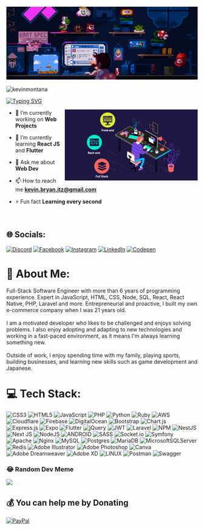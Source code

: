 ![Banner](https://github.com/kevinmontana/kevinmontana/blob/main/banner.gif)
<p align="left"> <img src="https://komarev.com/ghpvc/?username=kevinmontana&label=Profile%20views&color=0e75b6&style=flat" alt="kevinmontana" /> </p>

[![Typing SVG](https://readme-typing-svg.demolab.com?font=Fira+Code&duration=2000&pause=100&width=435&lines=Full+Stack;Css3;Html5;JS;PHP;Python;Ruby;AWS;CloudFlare;CloudWays;Firebase;DigitalOcean;Bootstrap;Chart+Js;Express+js;Expo;Flutter;Jquery;JWT;Laravel;NPM;Nestjs;Next;Node+js;android;Sass;Socket+io;Symfony;Apache;Nginx;Mysql;Postgres;MariaDB;Microsoft+SQL+Server;redis;Adobeilustrator;adobephotoshop;Canva;Adobe+Dreamweaver;Adobe+XD;Linux;Postman;Swagger)](https://git.io/typing-svg)

<img align="right" alt="Coding" width="350" src="https://github.com/kevinmontana/kevinmontana/blob/main/full-stack-development.gif">

- 🔭 I’m currently working on **Web Projects**

- 🌱 I’m currently learning **React JS** and **Flutter**

- 💬 Ask me about **Web Dev**

- 📫 How to reach me **kevin.bryan.itz@gmail.com**

- ⚡ Fun fact **Learning every second**
<br>

## 🌐 Socials:
[![Discord](https://img.shields.io/badge/Discord-%237289DA.svg?logo=discord&logoColor=white)](https://discord.gg/FzeB8rSJvs) [![Facebook](https://img.shields.io/badge/Facebook-%231877F2.svg?logo=Facebook&logoColor=white)](https://facebook.com/Kaorux) [![Instagram](https://img.shields.io/badge/Instagram-%23E4405F.svg?logo=Instagram&logoColor=white)](https://instagram.com/kaorux_kaidot) [![LinkedIn](https://img.shields.io/badge/LinkedIn-%230077B5.svg?logo=linkedin&logoColor=white)](https://linkedin.com/in/kevin-montana-2303) [![Codepen](https://img.shields.io/badge/Codepen-000000?logo=linkedin&logoColor=white)](https://codepen.io/Kaorux) 

# 💫 About Me:
Full-Stack Software Engineer with more than 6 years of programming experience. Expert in JavaScript, HTML, CSS, Node, SQL, React, React Native, PHP, Laravel and more. Entrepreneurial and proactive, I built my own e-commerce company when I was 21 years old.<br><br>I am a motivated developer who likes to be challenged and enjoys solving problems. I also enjoy adopting and adapting to new technologies and working in a fast-paced environment, as it means I'm always learning something new.<br><br>Outside of work, I enjoy spending time with my family, playing sports, building businesses, and learning new skills such as game development and Japanese.<br>

# 💻 Tech Stack:
![CSS3](https://img.shields.io/badge/css3-%231572B6.svg?style=flat&logo=css3&logoColor=white) ![HTML5](https://img.shields.io/badge/html5-%23E34F26.svg?style=flat&logo=html5&logoColor=white) ![JavaScript](https://img.shields.io/badge/javascript-%23323330.svg?style=flat&logo=javascript&logoColor=%23F7DF1E) ![PHP](https://img.shields.io/badge/php-%23777BB4.svg?style=flat&logo=php&logoColor=white) ![Python](https://img.shields.io/badge/python-3670A0?style=flat&logo=python&logoColor=ffdd54) ![Ruby](https://img.shields.io/badge/ruby-%23CC342D.svg?style=flat&logo=ruby&logoColor=white) ![AWS](https://img.shields.io/badge/AWS-%23FF9900.svg?style=flat&logo=amazon-aws&logoColor=white) ![Cloudflare](https://img.shields.io/badge/Cloudflare-F38020?style=flat&logo=Cloudflare&logoColor=white) ![Firebase](https://img.shields.io/badge/firebase-%23039BE5.svg?style=flat&logo=firebase) ![DigitalOcean](https://img.shields.io/badge/DigitalOcean-%230167ff.svg?style=flat&logo=digitalOcean&logoColor=white) ![Bootstrap](https://img.shields.io/badge/bootstrap-%23563D7C.svg?style=flat&logo=bootstrap&logoColor=white) ![Chart.js](https://img.shields.io/badge/chart.js-F5788D.svg?style=flat&logo=chart.js&logoColor=white) ![Express.js](https://img.shields.io/badge/express.js-%23404d59.svg?style=flat&logo=express&logoColor=%2361DAFB) ![Expo](https://img.shields.io/badge/expo-1C1E24?style=flat&logo=expo&logoColor=#D04A37) ![Flutter](https://img.shields.io/badge/Flutter-%2302569B.svg?style=flat&logo=Flutter&logoColor=white) ![jQuery](https://img.shields.io/badge/jquery-%230769AD.svg?style=flat&logo=jquery&logoColor=white) ![JWT](https://img.shields.io/badge/JWT-black?style=flat&logo=JSON%20web%20tokens) ![Laravel](https://img.shields.io/badge/laravel-%23FF2D20.svg?style=flat&logo=laravel&logoColor=white) ![NPM](https://img.shields.io/badge/NPM-%23000000.svg?style=flat&logo=npm&logoColor=white) ![NestJS](https://img.shields.io/badge/nestjs-%23E0234E.svg?style=flat&logo=nestjs&logoColor=white) ![Next JS](https://img.shields.io/badge/Next-black?style=flat&logo=next.js&logoColor=white) ![NodeJS](https://img.shields.io/badge/node.js-6DA55F?style=flat&logo=node.js&logoColor=white) ![ANDROID](https://img.shields.io/badge/android-%2320232a.svg?style=flat&logo=android&logoColor=%a4c639) ![SASS](https://img.shields.io/badge/SASS-hotpink.svg?style=flat&logo=SASS&logoColor=white) ![Socket.io](https://img.shields.io/badge/Socket.io-black?style=flat&logo=socket.io&badgeColor=010101) ![Symfony](https://img.shields.io/badge/symfony-%23000000.svg?style=flat&logo=symfony&logoColor=white) ![Apache](https://img.shields.io/badge/apache-%23D42029.svg?style=flat&logo=apache&logoColor=white) ![Nginx](https://img.shields.io/badge/nginx-%23009639.svg?style=flat&logo=nginx&logoColor=white) ![MySQL](https://img.shields.io/badge/mysql-%2300f.svg?style=flat&logo=mysql&logoColor=white) ![Postgres](https://img.shields.io/badge/postgres-%23316192.svg?style=flat&logo=postgresql&logoColor=white) ![MariaDB](https://img.shields.io/badge/MariaDB-003545?style=flat&logo=mariadb&logoColor=white) ![MicrosoftSQLServer](https://img.shields.io/badge/Microsoft%20SQL%20Sever-CC2927?style=flat&logo=microsoft%20sql%20server&logoColor=white) ![Redis](https://img.shields.io/badge/redis-%23DD0031.svg?style=flat&logo=redis&logoColor=white) ![Adobe Illustrator](https://img.shields.io/badge/adobeillustrator-%23FF9A00.svg?style=flat&logo=adobeillustrator&logoColor=white) ![Adobe Photoshop](https://img.shields.io/badge/adobephotoshop-%2331A8FF.svg?style=flat&logo=adobephotoshop&logoColor=white) ![Canva](https://img.shields.io/badge/Canva-%2300C4CC.svg?style=flat&logo=Canva&logoColor=white) ![Adobe Dreamweaver](https://img.shields.io/badge/Adobe%20Dreamweaver-FF61F6.svg?style=flat&logo=Adobe%20Dreamweaver&logoColor=white) ![Adobe XD](https://img.shields.io/badge/Adobe%20XD-470137?style=flat&logo=Adobe%20XD&logoColor=#FF61F6) ![LINUX](https://img.shields.io/badge/Linux-FCC624?style=flat&logo=linux&logoColor=black) ![Postman](https://img.shields.io/badge/Postman-FF6C37?style=flat&logo=postman&logoColor=white) ![Swagger](https://img.shields.io/badge/-Swagger-%23Clojure?style=flat&logo=swagger&logoColor=white)

### 😂 Random Dev Meme
<img src="https://rm.up.railway.app/" width="512px"/>

## 💰 You can help me by Donating
[![PayPal](https://img.shields.io/badge/PayPal-00457C?style=for-the-badge&logo=paypal&logoColor=white)](https://paypal.me/KaoruxKaidot) 

  
<!-- Proudly created with GPRM ( https://gprm.itsvg.in ) -->
